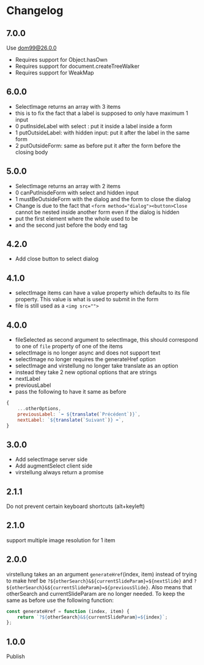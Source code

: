 # Changelog

## 7.0.0

Use dom99@26.0.0

- Requires support for Object.hasOwn
- Requires support for document.createTreeWalker
- Requires support for WeakMap

## 6.0.0

- SelectImage returns an array with 3 items
- this is to fix the fact that a label is supposed to only have maximum 1 input
- 0 putInsideLabel with select :  put it inside a label inside a form
- 1 putOutsideLabel: with hidden input: put it after the label in the same form
- 2 putOutsideForm: same as before put it after the form before the closing body

## 5.0.0

- SelectImage returns an array with 2 items
- 0 canPutInisdeForm with select and hidden input
- 1 mustBeOutsideForm with the dialog and the form to close the dialog
- Change is due to the fact that `<form method="dialog"><button>Close` cannot be nested inside another form even if the dialog is hidden
- put the first element where the whole used to be
- and the second just before the body end tag

## 4.2.0

- Add close button to select dialog

## 4.1.0

- selectImage items can have a value property which defaults to its file property. This value is what is used to submit in the form
- file is still used as a `<img src="">`

## 4.0.0

- fileSelected as second argument to selectImage, this should correspond to one of `file` property of one of the items
- selectImage is no longer async and does not support text
- selectImage no longer requires the generateHref option
- selectImage and virstellung no longer take translate as an option
- instead they take 2 new optional options that are strings
- nextLabel
- previousLabel
- pass the following to have it same as before

```js
{
    ...otherOptions,
    previousLabel: `⬅ ${translate(`Précédent`)}`,
    nextLabel: `${translate(`Suivant`)} ➡`,
}
```

## 3.0.0

- Add selectImage server side
- Add augmentSelect client side
- virstellung always return a promise

## 2.1.1

Do not prevent certain keyboard shortcuts (alt+keyleft)

## 2.1.0

support multiple image resolution for 1 item

## 2.0.0

virstellung takes an an argument `generateHref`(index, item) instead of trying to make href be 
`?${otherSearch}&${currentSlideParam}=${nextSlide}` and 
`?${otherSearch}&${currentSlideParam}=${previousSlide}`. Also means that otherSearch and currentSlideParam are no longer needed. To keep the same as before use the following function: 
```js
const generateHref = function (index, item) {
    return `?${otherSearch}&${currentSlideParam}=${index}`;
};
```

## 1.0.0

Publish
